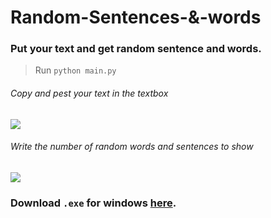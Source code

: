 # Random-Sentences-&-words
### Put your text and get random sentence and words.

> Run `python main.py`

###### Copy and pest your text in the textbox
![](https://i.ibb.co/0X1BmPF/Annotation-2019-07-21-220126.png)

###### Write the number of random words and sentences to show
![](https://i.ibb.co/dpCLBkF/Annotation-2019-07-21-220427.png)

### Download `.exe` for windows [here](https://ufile.io/plcl5fo6).
